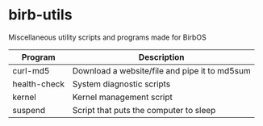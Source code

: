 # birb-utils
Miscellaneous utility scripts and programs made for BirbOS

| Program      | Description                                   |
| ---          | ---                                           |
| curl-md5     | Download a website/file and pipe it to md5sum |
| health-check | System diagnostic scripts                     |
| kernel       | Kernel management script                      |
| suspend      | Script that puts the computer to sleep        |

